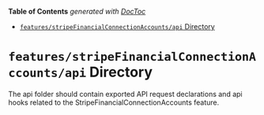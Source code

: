 <!-- START doctoc generated TOC please keep comment here to allow auto update -->
<!-- DON'T EDIT THIS SECTION, INSTEAD RE-RUN doctoc TO UPDATE -->

**Table of Contents** _generated with [DocToc](https://github.com/thlorenz/doctoc)_

- [`features/stripeFinancialConnectionAccounts/api` Directory](#featuresstripefinancialconnectionaccountsapi-directory)

<!-- END doctoc generated TOC please keep comment here to allow auto update -->

# `features/stripeFinancialConnectionAccounts/api` Directory

The api folder should contain exported API request declarations and api hooks related to the StripeFinancialConnectionAccounts feature.
